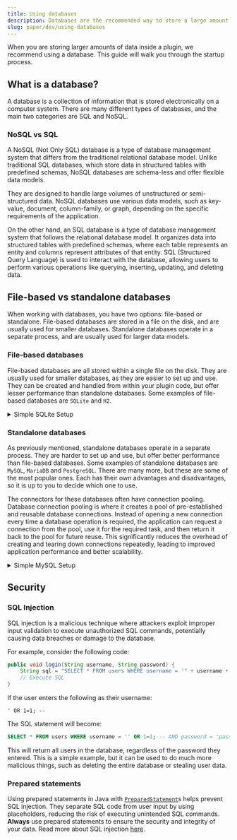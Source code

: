 ```yaml
---
title: Using databases
description: Databases are the recommended way to store a large amount of data. This guide outlines a few key details.
slug: paper/dev/using-databases
---
```


When you are storing larger amounts of data inside a plugin, we recommend using a database. This guide will walk you through the startup process.

## What is a database?

A database is a collection of information that is stored electronically on a computer system. There are many different types of databases,
and the main two categories are SQL and NoSQL.

### NoSQL vs SQL

A NoSQL (Not Only SQL) database is a type of database management system that differs from the traditional relational database model.
Unlike traditional SQL databases, which store data in structured tables with predefined schemas, NoSQL databases are schema-less
and offer flexible data models.

They are designed to handle large volumes of unstructured or semi-structured data.
NoSQL databases use various data models, such as key-value, document, column-family, or graph, depending on
the specific requirements of the application.

On the other hand, an SQL database is a type of database management system that follows the relational database model.
It organizes data into structured tables with predefined schemas, where each table represents an entity and columns
represent attributes of that entity. SQL (Structured Query Language) is used to interact with the database,
allowing users to perform various operations like querying, inserting, updating, and deleting data.

## File-based vs standalone databases

When working with databases, you have two options: file-based or standalone. File-based databases are stored in a file on the disk,
and are usually used for smaller databases. Standalone databases operate in a separate process, and are usually used for larger data models.

### File-based databases

File-based databases are all stored within a single file on the disk. They are usually used for smaller databases, as they are easier to set up and use.
They can be created and handled from within your plugin code, but offer lesser performance than standalone databases.
Some examples of file-based databases are `SQLite` and `H2`.

<details>
  <summary>Simple SQLite Setup</summary>

#### SQLite

To work with SQLite, you will need a driver to connect / initialize the database.

:::note

The JDBC Driver is bundled with Paper, so you do not need to shade/relocate it in your plugin.

:::

##### Usage

You must invoke a [`Class#forName(String)`](jd:java:java.lang.Class#forName(java.lang.String))
on the driver to allow it to initialize and then create the connection to the database:

```java title="DatabaseManager.java"
public class DatabaseManager {

  public void connect() {
    Class.forName("org.sqlite.JDBC");
    Connection connection = DriverManager.getConnection("jdbc:sqlite:plugins/TestPlugin/database.db");
  }
}
```

You then have access to a [`Connection`](jd:java:java.sql:java.sql.Connection) object,
which you can use to create a [`Statement`](jd:java:java.sql:java.sql.Statement) and execute SQL queries.
To learn more about the Java Database Connectivity API, see [here](https://www.baeldung.com/java-jdbc)

</details>

### Standalone databases

As previously mentioned, standalone databases operate in a separate process. They are harder to set up and use,
but offer better performance than file-based databases. Some examples of standalone databases are `MySQL`, `MariaDB` and `PostgreSQL`.
There are many more, but these are some of the most popular ones. Each has their own advantages and disadvantages,
so it is up to you to decide which one to use.

The connectors for these databases often have connection pooling. Database connection pooling is where it creates
a pool of pre-established and reusable database connections. Instead of opening a new connection every time a
database operation is required, the application can request a connection from the pool, use it for the required task,
and then return it back to the pool for future reuse. This significantly reduces the overhead of creating and tearing
down connections repeatedly, leading to improved application performance and better scalability.

<details>
  <summary>Simple MySQL Setup</summary>

#### MySQL

Working with MySQL requires a few more steps, however it can offer performance benefits for larger databases with
many tables and concurrent accesses. This is a short setup guide for using the [Hikari](https://github.com/brettwooldridge/HikariCP) library with MySQL.

:::note

This will require a running MySQL database to connect to.

:::

First, add the dependency to your project with the following dependency:

##### Maven
```xml
<dependency>
  <groupId>com.zaxxer</groupId>
  <artifactId>HikariCP</artifactId>
  <version>4.0.3</version>
  <scope>compile</scope>
</dependency>
```

##### Gradle
```kotlin
dependencies {
  implementation("com.zaxxer:HikariCP:4.0.3")
}
```

:::caution

The Hikari library is not bundled with Paper, so you will need to shade/relocate it. In Gradle, you will need to use the [Shadow plugin](https://gradleup.com/shadow/).
Alternatively, you can use the library loader with your Paper plugin to load the library at runtime. See [here](/paper/dev/getting-started/paper-plugins#loaders)
for more information on how to use this.

:::

##### Usage

Once you have the dependency added, we can work with the connector in our code:

```java title="DatabaseManager.java"
public class DatabaseManager {

  public void connect() {
    HikariConfig config = new HikariConfig();
    config.setJdbcUrl("jdbc:mysql://localhost:3306/mydatabase"); // Address of your running MySQL database
    config.setUsername("username"); // Username
    config.setPassword("password"); // Password
    config.setMaximumPoolSize(10); // Pool size defaults to 10

    config.addDataSourceProperty("", ""); // MISC settings to add
    HikariDataSource dataSource = new HikariDataSource(config);

    try (Connection connection = dataSource.getConnection()) {
      // Use a try-with-resources here to autoclose the connection.
      PreparedStatement sql = connection.prepareStatement("SQL");
      // Execute statement
    } catch (Exception e) {
      // Handle any exceptions that arise from getting / handing the exception.
    }
  }
}
```

</details>

## Security

### SQL Injection

SQL injection is a malicious technique where attackers exploit improper input validation to execute unauthorized SQL commands,
potentially causing data breaches or damage to the database.

For example, consider the following code:

```java
public void login(String username, String password) {
    String sql = "SELECT * FROM users WHERE username = '" + username + "' AND password = '" + password + "'";
    // Execute SQL
}
```

If the user enters the following as their username:

```
' OR 1=1; --
```

The SQL statement will become:

```sql
SELECT * FROM users WHERE username = '' OR 1=1; -- AND password = 'password'
```

This will return all users in the database, regardless of the password they entered. This is a simple example,
but it can be used to do much more malicious things, such as deleting the entire database or stealing user data.

### Prepared statements

Using prepared statements in Java with [`PreparedStatement`](jd:java:java.sql:java.sql.PreparedStatement)s
helps prevent SQL injection. They separate SQL code from user input by using placeholders, reducing the risk of executing unintended SQL commands.
**Always** use prepared statements to ensure the security and integrity of your data. Read more about SQL injection
[here](https://www.baeldung.com/sql-injection).
